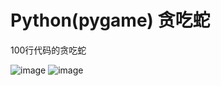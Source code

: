 # Python(pygame) 贪吃蛇

100行代码的贪吃蛇

![image](https://raw.githubusercontent.com/codetask/Snake-/master/1.png)
![image](https://raw.githubusercontent.com/codetask/Snake-/master/2.png)
